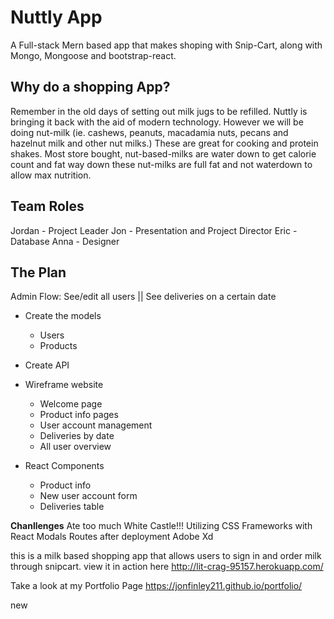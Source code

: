 # Nuttly App
A Full-stack Mern based app that makes shoping with Snip-Cart, along with Mongo, Mongoose and bootstrap-react. 

## Why do a shopping App? 
Remember in the old days of setting out milk jugs to be refilled. Nuttly is bringing it back with the aid of modern technology. However we will be doing nut-milk (ie. cashews, peanuts, macadamia nuts, pecans and hazelnut milk and other nut milks.) These are great for cooking and protein shakes. Most store bought, nut-based-milks are water down to get calorie count and fat way down these nut-milks are full fat and not waterdown to allow max nutrition. 

## Team Roles
Jordan - Project Leader
Jon      - Presentation and Project Director
Eric      - Database
Anna   - Designer

## The Plan

Admin Flow: See/edit all users  ||  See deliveries on a certain date
- Create the models
	- Users
	- Products
	
- Create API
- Wireframe website
	- Welcome page
	- Product info pages
	- User account management
	- Deliveries by date
	- All user overview
- React Components
	- Product info
	- New user account form	
	- Deliveries table

**Chanllenges**
Ate too much White Castle!!!
Utilizing CSS Frameworks with React
Modals
Routes after deployment
Adobe Xd



this is a milk based shopping app that allows users to sign in and order milk through snipcart. 
view it in action here http://lit-crag-95157.herokuapp.com/

Take a look at my Portfolio Page
https://jonfinley211.github.io/portfolio/

new
